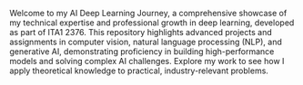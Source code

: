 Welcome to my AI Deep Learning Journey, a comprehensive showcase of my technical expertise and professional growth in deep learning, developed as part of ITA1 2376. This repository highlights advanced projects and assignments in computer vision, natural language processing (NLP), and generative AI, demonstrating proficiency in building high-performance models and solving complex AI challenges. Explore my work to see how I apply theoretical knowledge to practical, industry-relevant problems.
